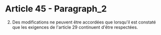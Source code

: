 # Article 45 - Paragraph_2

2. Des modifications ne peuvent être accordées que lorsqu'il est constaté que les exigences de l'article 29 continuent d'être respectées.
